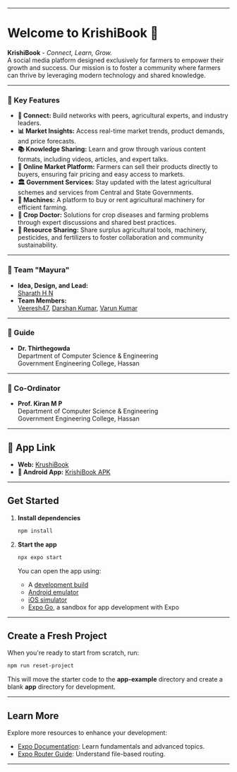 
---

# **Welcome to KrishiBook 👋**  

**KrishiBook** - *Connect, Learn, Grow.*  
A social media platform designed exclusively for farmers to empower their growth and success. Our mission is to foster a community where farmers can thrive by leveraging modern technology and shared knowledge.  

---

### **🌟 Key Features**
- **🌾 Connect:** Build networks with peers, agricultural experts, and industry leaders.  
- **📊 Market Insights:** Access real-time market trends, product demands, and price forecasts.  
- **📚 Knowledge Sharing:** Learn and grow through various content formats, including videos, articles, and expert talks.  
- **🛒 Online Market Platform:** Farmers can sell their products directly to buyers, ensuring fair pricing and easy access to markets.  
- **🏛️ Government Services:** Stay updated with the latest agricultural schemes and services from Central and State Governments.  
- **🚜 Machines:** A platform to buy or rent agricultural machinery for efficient farming.  
- **🌱 Crop Doctor:** Solutions for crop diseases and farming problems through expert discussions and shared best practices.  
- **🤝 Resource Sharing:** Share surplus agricultural tools, machinery, pesticides, and fertilizers to foster collaboration and community sustainability.  

---

### **👥 Team "Mayura"**
- **Idea, Design, and Lead:**  
  [Sharath H N](https://sharath196266.github.io/Sharath196266/)
- **Team Members:**  
  [Veeresh47](https://github.com/Veeresh47), [Darshan Kumar](https://github.com/Darshantalawar), [Varun Kumar](https://github.com/Varunkalal2004)  

---

### **📖 Guide**
- **Dr. Thirthegowda**  
  Department of Computer Science & Engineering  
  Government Engineering College, Hassan  

---

### **📌 Co-Ordinator**
- **Prof. Kiran M P**  
  Department of Computer Science & Engineering  
  Government Engineering College, Hassan  

---

## **🚀 App Link**
- **Web:** [KrushiBook](https://sharath196266.github.io/KrushiBook/)
- **📱 Android App:** [KrishiBook APK](https://drive.google.com/file/d/1GTkplPFErrXnMj4Bkv7oibaqoGvRzQ5Y/view?usp=share_link)

---

## **Get Started**

1. **Install dependencies**  
   ```bash
   npm install
   ```

2. **Start the app**  
   ```bash
   npx expo start
   ```

   You can open the app using:  
   - A [development build](https://docs.expo.dev/develop/development-builds/introduction/)  
   - [Android emulator](https://docs.expo.dev/workflow/android-studio-emulator/)  
   - [iOS simulator](https://docs.expo.dev/workflow/ios-simulator/)  
   - [Expo Go](https://expo.dev/go), a sandbox for app development with Expo  

---

## **Create a Fresh Project**
When you're ready to start from scratch, run:
```bash
npm run reset-project
```

This will move the starter code to the **app-example** directory and create a blank **app** directory for development.

---

## **Learn More**

Explore more resources to enhance your development:  
- [Expo Documentation](https://docs.expo.dev/): Learn fundamentals and advanced topics.  
- [Expo Router Guide](https://docs.expo.dev/router/introduction/): Understand file-based routing.  

---  

